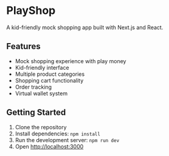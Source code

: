 # PlayShop

A kid-friendly mock shopping app built with Next.js and React.

## Features
- Mock shopping experience with play money
- Kid-friendly interface
- Multiple product categories
- Shopping cart functionality
- Order tracking
- Virtual wallet system

## Getting Started

1. Clone the repository
2. Install dependencies: `npm install`
3. Run the development server: `npm run dev`
4. Open [http://localhost:3000](http://localhost:3000)
